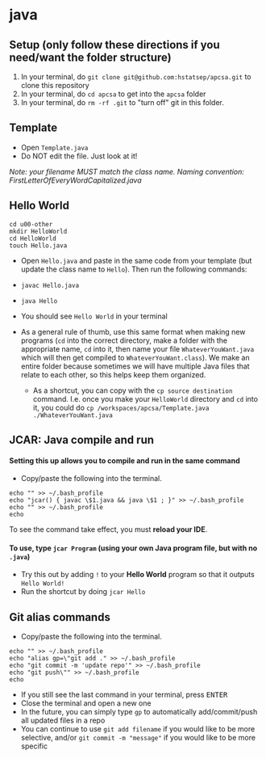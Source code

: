 # java

## Setup (only follow these directions if you need/want the folder structure)
1. In your terminal, do `git clone git@github.com:hstatsep/apcsa.git` to clone this repository
2. In your terminal, do `cd apcsa` to get into the `apcsa` folder
3. In your terminal, do `rm -rf .git` to "turn off" git in this folder.

## Template

* Open `Template.java`
* Do NOT edit the file. Just look at it!

_Note: your filename MUST match the class name._
_Naming convention: FirstLetterOfEveryWordCapitalized.java_

## Hello World
```
cd u00-other
mkdir HelloWorld
cd HelloWorld
touch Hello.java
```
* Open `Hello.java` and paste in the same code from your template (but update the class name to `Hello`). Then run the following commands:
* `javac Hello.java`
* `java Hello`
* You should see `Hello World` in your terminal

* As a general rule of thumb, use this same format when making new programs (`cd` into the correct directory, make a folder with the appropriate name, `cd` into it, then name your file `WhateverYouWant.java` which will then get compiled to `WhateverYouWant.class`). We make an entire folder because sometimes we will have multiple Java files that relate to each other, so this helps keep them organized.
  * As a shortcut, you can copy with the `cp source destination` command. I.e. once you make your `HelloWorld` directory and `cd` into it, you could do `cp /workspaces/apcsa/Template.java ./WhateverYouWant.java`

## JCAR: Java compile and run
#### Setting this up allows you to compile and run in the same command
* Copy/paste the following into the terminal.
```
echo "" >> ~/.bash_profile
echo "jcar() { javac \$1.java && java \$1 ; }" >> ~/.bash_profile
echo "" >> ~/.bash_profile
echo

```

To see the command take effect, you must **reload your IDE**.
#### To use, type `jcar Program` (using your own Java program file, but with no `.java`)
* Try this out by adding `!` to your **Hello World** program so that it outputs `Hello World!`
* Run the shortcut by doing `jcar Hello`

## Git alias commands
* Copy/paste the following into the terminal.
```
echo "" >> ~/.bash_profile
echo "alias gp=\"git add ." >> ~/.bash_profile
echo "git commit -m 'update repo'" >> ~/.bash_profile
echo "git push\"" >> ~/.bash_profile
echo

```
* If you still see the last command in your terminal, press <kbd>ENTER</kbd>
* Close the terminal and open a new one
* In the future, you can simply type `gp` to automatically add/commit/push all updated files in a repo
* You can continue to use `git add filename` if you would like to be more selective, and/or `git commit -m "message"` if you would like to be more specific
